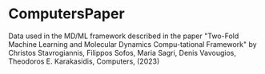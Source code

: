 # ComputersPaper
Data used in the MD/ML framework described in the paper "Two-Fold Machine Learning and Molecular Dynamics Compu-tational Framework"
by Christos Stavrogiannis, Filippos Sofos, Maria Sagri, Denis Vavougios, Theodoros E. Karakasidis, Computers, (2023)

